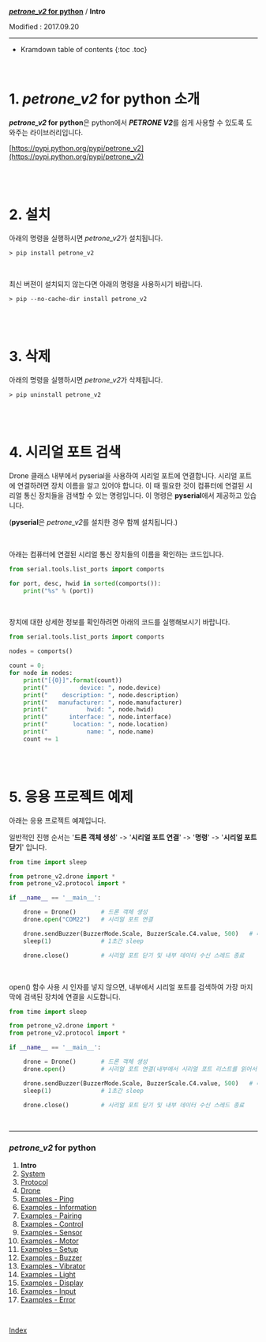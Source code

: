 **[*petrone_v2* for python](index.md)** / **Intro**

Modified : 2017.09.20

---

* Kramdown table of contents
{:toc .toc}


<br>

# 1. *petrone_v2* for python 소개

***petrone_v2* for python**은 python에서 ***PETRONE V2***를 쉽게 사용할 수 있도록 도와주는 라이브러리입니다.

[https://pypi.python.org/pypi/petrone_v2](https://pypi.python.org/pypi/petrone_v2)


<br>
<br>


# 2. 설치

아래의 명령을 실행하시면 *petrone_v2*가 설치됩니다.

```
> pip install petrone_v2
```

<br>

최신 버젼이 설치되지 않는다면 아래의 명령을 사용하시기 바랍니다.

```
> pip --no-cache-dir install petrone_v2
```


<br>
<br>


# 3. 삭제

아래의 명령을 실행하시면 *petrone_v2*가 삭제됩니다.

```
> pip uninstall petrone_v2
```


<br>
<br>


# 4. 시리얼 포트 검색


Drone 클래스 내부에서 pyserial을 사용하여 시리얼 포트에 연결합니다. 시리얼 포트에 연결하려면 장치 이름을 알고 있어야 합니다. 이 때 필요한 것이 컴퓨터에 연결된 시리얼 통신 장치들을 검색할 수 있는 명령입니다. 이 명령은 **pyserial**에서 제공하고 있습니다.

(**pyserial**은 *petrone_v2*를 설치한 경우 함께 설치됩니다.)

<br>

아래는 컴퓨터에 연결된 시리얼 통신 장치들의 이름을 확인하는 코드입니다.

```py
from serial.tools.list_ports import comports

for port, desc, hwid in sorted(comports()):
    print("%s" % (port))
```

<br>

장치에 대한 상세한 정보를 확인하려면 아래의 코드를 실행해보시기 바랍니다.

```py
from serial.tools.list_ports import comports

nodes = comports()

count = 0;
for node in nodes:
    print("[{0}]".format(count))
    print("         device: ", node.device)
    print("    description: ", node.description)
    print("   manufacturer: ", node.manufacturer)
    print("           hwid: ", node.hwid)
    print("      interface: ", node.interface)
    print("       location: ", node.location)
    print("           name: ", node.name)
    count += 1
```


<br>
<br>


# 5. 응용 프로젝트 예제

아래는 응용 프로젝트 예제입니다.

일반적인 진행 순서는 '**드론 객체 생성**' -> '**시리얼 포트 연결**' -> '**명령**' -> '**시리얼 포트 닫기**' 입니다.

```py
from time import sleep

from petrone_v2.drone import *
from petrone_v2.protocol import *

if __name__ == '__main__':

    drone = Drone()       # 드론 객체 생성
    drone.open("COM22")   # 시리얼 포트 연결

    drone.sendBuzzer(BuzzerMode.Scale, BuzzerScale.C4.value, 500)   # 버저에 4옥타브 도 소리를 500ms 동안 내라고 명령하기
    sleep(1)              # 1초간 sleep

    drone.close()         # 시리얼 포트 닫기 및 내부 데이터 수신 스레드 종료
```

<br>

open() 함수 사용 시 인자를 넣지 않으면, 내부에서 시리얼 포트를 검색하여 가장 마지막에 검색된 장치에 연결을 시도합니다.

```py
from time import sleep

from petrone_v2.drone import *
from petrone_v2.protocol import *

if __name__ == '__main__':

    drone = Drone()       # 드론 객체 생성
    drone.open()          # 시리얼 포트 연결(내부에서 시리얼 포트 리스트를 읽어서 마지막 장치에 연결)

    drone.sendBuzzer(BuzzerMode.Scale, BuzzerScale.C4.value, 500)   # 버저에 4옥타브 도 소리를 500ms 동안 내라고 명령하기
    sleep(1)              # 1초간 sleep

    drone.close()         # 시리얼 포트 닫기 및 내부 데이터 수신 스레드 종료
```


<br>

---

<h3><i>petrone_v2</i> for python</H3>

 1. **Intro**
 2. [System](02_system.md)
 3. [Protocol](03_protocol.md)
 4. [Drone](04_drone.md)
 5. [Examples - Ping](examples_01_ping.md)
 6. [Examples - Information](examples_02_information.md)
 7. [Examples - Pairing](examples_03_pairing.md)
 8. [Examples - Control](examples_04_control.md)
 9. [Examples - Sensor](examples_05_sensor.md)
10. [Examples - Motor](examples_06_motor.md)
11. [Examples - Setup](examples_07_setup.md)
12. [Examples - Buzzer](examples_08_buzzer.md)
13. [Examples - Vibrator](examples_09_vibrator.md)
14. [Examples - Light](examples_10_light.md)
15. [Examples - Display](examples_11_display.md)
16. [Examples - Input](examples_12_input.md)
17. [Examples - Error](examples_13_error.md)

<br>

[Index](index.md)

